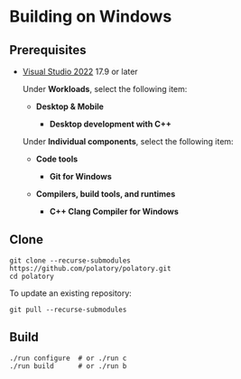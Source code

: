 # Building on Windows

## Prerequisites

- [Visual Studio 2022](https://visualstudio.microsoft.com/) 17.9 or later

  Under **Workloads**, select the following item:

  - **Desktop & Mobile**

    - **Desktop development with C++**

  Under **Individual components**, select the following item:

  - **Code tools**

    - **Git for Windows**

  - **Compilers, build tools, and runtimes**

    - **C++ Clang Compiler for Windows**

## Clone

```pwsh
git clone --recurse-submodules https://github.com/polatory/polatory.git
cd polatory
```

To update an existing repository:

```pwsh
git pull --recurse-submodules
```

## Build

```pwsh
./run configure  # or ./run c
./run build      # or ./run b
```
